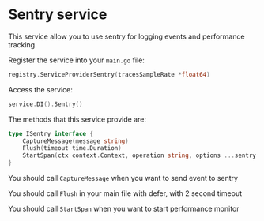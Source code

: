 # Sentry service
This service allow you to use sentry for logging events and performance tracking.

Register the service into your `main.go` file:
```go
registry.ServiceProviderSentry(tracesSampleRate *float64)
```

Access the service:
```go
service.DI().Sentry()
```

The methods that this service provide are:
```go
type ISentry interface {
    CaptureMessage(message string)
    Flush(timeout time.Duration)
    StartSpan(ctx context.Context, operation string, options ...sentry.SpanOption) *sentry.Span
}
```
You should call `CaptureMessage` when you want to send event to sentry

You should call `Flush` in your main file with defer, with 2 second timeout

You should call `StartSpan` when you want to start performance monitor
